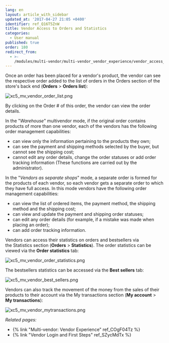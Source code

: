 ```yaml
---
lang: en
layout: article_with_sidebar
updated_at: '2017-04-27 21:05 +0400'
identifier: ref_Q16T5ZnW
title: Vendor Access to Orders and Statistics
categories:
  - User manual
published: true
order: 180
redirect_from:
  - >-
    /modules/multi-vendor/multi-vendor_vendor_experience/vendor_access_to_orders_and_statistics.html
---
```



Once an order has been placed for a vendor's product, the vendor can see the respective order added to the list of orders in the Orders section of the store's back end (**Orders** > **Orders list**):

![xc5_mv_vendor_order_list.png]({{site.baseurl}}/attachments/ref_Q16T5ZnW/xc5_mv_vendor_order_list.png)

By clicking on the Order # of this order, the vendor can view the order details.

In the "_Warehouse_" multivendor mode, if the original order contains products of more than one vendor, each of the vendors has the following order management capabilities:

*   can view only the information pertaining to the products they own;
*   can see the payment and shipping methods selected by the buyer, but cannot see the shipping cost;
*   cannot edit any order details, change the order statuses or add order tracking information (These functions are carried out by the administrator).

In the "_Vendors as separate shops_" mode, a separate order is formed for the products of each vendor, so each vendor gets a separate order to which they have full access. In this mode vendors have the following order management capabilities:

*   can view the list of ordered items, the payment method, the shipping method and the shipping cost;
*   can view and update the payment and shipping order statuses;
*   can edit any order details (for example, if a mistake was made when placing an order);
*   can add order tracking information.

Vendors can access their statistics on orders and bestsellers via the Statistics section (**Orders** > **Statistics**). The order statistics can be viewed via the **Order statistics** tab:

![xc5_mv_vendor_order_statistics.png]({{site.baseurl}}/attachments/ref_Q16T5ZnW/xc5_mv_vendor_order_statistics.png)

The bestsellers statistics can be accessed via the **Best sellers** tab:

![xc5_mv_vendor_best_sellers.png]({{site.baseurl}}/attachments/ref_Q16T5ZnW/xc5_mv_vendor_best_sellers.png)

Vendors can also track the movement of the money from the sales of their products to their account via the My transactions section (**My account** > **My transactions**):

![xc5_mv_vendor_mytransactions.png]({{site.baseurl}}/attachments/ref_Q16T5ZnW/xc5_mv_vendor_mytransactions.png)



_Related pages:_

   *   {% link "Multi-vendor: Vendor Experience" ref_COgF04Tz %}
   *   {% link "Vendor Login and First Steps" ref_SZycMdTx %}
